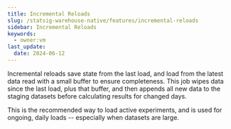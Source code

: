 ```yaml
---
title: Incremental Reloads
slug: /statsig-warehouse-native/features/incremental-reloads
sidebar: Incremental Reloads
keywords:
  - owner:vm
last_update:
  date: 2024-06-12
---
```


Incremental reloads save state from the last load, and load from the latest data read with a small buffer to ensure completeness. This job wipes data since the last load, plus that buffer, and then appends all new data to the staging datasets before calculating results for changed days.

This is the recommended way to load active experiments, and is used for ongoing, daily loads -- especially when datasets are large.
